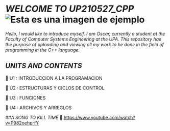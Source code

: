  #  *WELCOME TO UP210527_CPP* ![Esta es una imagen de ejemplo](https://encrypted-tbn0.gstatic.com/images?q=tbn:ANd9GcTgYySyiGT1t76mBxR43j0Zk-9x9GLDilb43Vc_I1se&s) 
_Hello, I would like to introduce myself. I am Oscar, currently a student at the Faculty of Computer Systems Engineering at the UPA. This repository has the purpose of uploading and viewing all my work to be done in the field of programming in the C++ language._
## *UNITS AND CONTENTS*

📂&nbsp;U1 : INTRODUCCION A LA PROGRAMACION

📂&nbsp;U2 : ESTRUCTURAS Y CICLOS DE CONTROL

📂&nbsp;U3 : FUNCIONES

📂&nbsp;U4 : ARCHIVOS Y ARREGLOS 

##*A SONG TO KILL TIME*
🍑 https://www.youtube.com/watch?v=P982oehprfY
